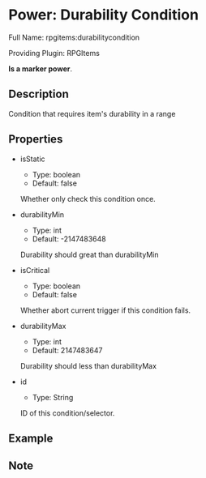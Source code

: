 # Power: Durability Condition

Full Name: rpgitems:durabilitycondition

Providing Plugin: RPGItems

**Is a marker power**.

<!-- beginCustomHeader -->
<!-- endCustomHeader -->

## Description

Condition that requires item's durability in a range
<!-- beginCustomDescription -->
<!-- endCustomDescription -->

## Properties

* isStatic

  * Type: boolean
  * Default: false

  Whether only check this condition once.

* durabilityMin

  * Type: int
  * Default: -2147483648

  Durability should great than durabilityMin

* isCritical

  * Type: boolean
  * Default: false

  Whether abort current trigger if this condition fails.

* durabilityMax

  * Type: int
  * Default: 2147483647

  Durability should less than durabilityMax

* id

  * Type: String

  ID of this condition/selector.


<!-- beginCustomProperties -->
<!-- endCustomProperties -->

## Example

<!-- beginCustomExample -->
<!-- endCustomExample -->

## Note

<!-- beginCustomNote -->
<!-- endCustomNote -->